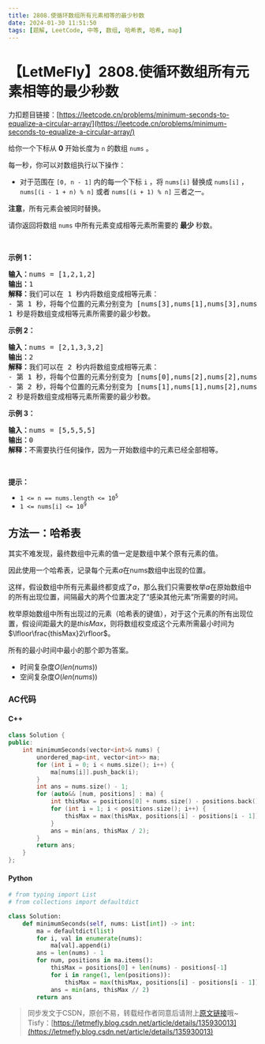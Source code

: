 ```yaml
---
title: 2808.使循环数组所有元素相等的最少秒数
date: 2024-01-30 11:51:50
tags: [题解, LeetCode, 中等, 数组, 哈希表, 哈希, map]
---
```


# 【LetMeFly】2808.使循环数组所有元素相等的最少秒数

力扣题目链接：[https://leetcode.cn/problems/minimum-seconds-to-equalize-a-circular-array/](https://leetcode.cn/problems/minimum-seconds-to-equalize-a-circular-array/)

<p>给你一个下标从 <strong>0</strong>&nbsp;开始长度为 <code>n</code>&nbsp;的数组&nbsp;<code>nums</code>&nbsp;。</p>

<p>每一秒，你可以对数组执行以下操作：</p>

<ul>
	<li>对于范围在&nbsp;<code>[0, n - 1]</code>&nbsp;内的每一个下标&nbsp;<code>i</code>&nbsp;，将&nbsp;<code>nums[i]</code> 替换成&nbsp;<code>nums[i]</code>&nbsp;，<code>nums[(i - 1 + n) % n]</code>&nbsp;或者&nbsp;<code>nums[(i + 1) % n]</code>&nbsp;三者之一。</li>
</ul>

<p><strong>注意</strong>，所有元素会被同时替换。</p>

<p>请你返回将数组 <code>nums</code>&nbsp;中所有元素变成相等元素所需要的 <strong>最少</strong>&nbsp;秒数。</p>

<p>&nbsp;</p>

<p><strong>示例 1：</strong></p>

<pre><b>输入：</b>nums = [1,2,1,2]
<b>输出：</b>1
<b>解释：</b>我们可以在 1 秒内将数组变成相等元素：
- 第 1 秒，将每个位置的元素分别变为 [nums[3],nums[1],nums[3],nums[3]] 。变化后，nums = [2,2,2,2] 。
1 秒是将数组变成相等元素所需要的最少秒数。
</pre>

<p><strong>示例 2：</strong></p>

<pre><b>输入：</b>nums = [2,1,3,3,2]
<b>输出：</b>2
<b>解释：</b>我们可以在 2 秒内将数组变成相等元素：
- 第 1 秒，将每个位置的元素分别变为 [nums[0],nums[2],nums[2],nums[2],nums[3]] 。变化后，nums = [2,3,3,3,3] 。
- 第 2 秒，将每个位置的元素分别变为 [nums[1],nums[1],nums[2],nums[3],nums[4]] 。变化后，nums = [3,3,3,3,3] 。
2 秒是将数组变成相等元素所需要的最少秒数。
</pre>

<p><strong>示例 3：</strong></p>

<pre><b>输入：</b>nums = [5,5,5,5]
<b>输出：</b>0
<b>解释：</b>不需要执行任何操作，因为一开始数组中的元素已经全部相等。
</pre>

<p>&nbsp;</p>

<p><strong>提示：</strong></p>

<ul>
	<li><code>1 &lt;= n == nums.length &lt;= 10<sup>5</sup></code></li>
	<li><code>1 &lt;= nums[i] &lt;= 10<sup>9</sup></code></li>
</ul>


    
## 方法一：哈希表

其实不难发现，最终数组中元素的值一定是数组中某个原有元素的值。

因此使用一个哈希表，记录每个元素$a$在nums数组中出现的位置。

这样，假设数组中所有元素最终都变成了$a$，那么我们只需要枚举$a$在原始数组中的所有出现位置，间隔最大的两个位置决定了“感染其他元素”所需要的时间。

枚举原始数组中所有出现过的元素（哈希表的键值），对于这个元素的所有出现位置，假设间距最大的是$thisMax$，则将数组权变成这个元素所需最小时间为$\lfloor\frac{thisMax}2\rfloor$。

所有的最小时间中最小的那个即为答案。

+ 时间复杂度$O(len(nums))$
+ 空间复杂度$O(len(nums))$

### AC代码

#### C++

```cpp
class Solution {
public:
    int minimumSeconds(vector<int>& nums) {
        unordered_map<int, vector<int>> ma;
        for (int i = 0; i < nums.size(); i++) {
            ma[nums[i]].push_back(i);
        }
        int ans = nums.size() - 1;
        for (auto&& [num, positions] : ma) {
            int thisMax = positions[0] + nums.size() - positions.back();
            for (int i = 1; i < positions.size(); i++) {
                thisMax = max(thisMax, positions[i] - positions[i - 1]);
            }
            ans = min(ans, thisMax / 2);
        }
        return ans;
    }
};
```

#### Python

```python
# from typing import List
# from collections import defaultdict

class Solution:
    def minimumSeconds(self, nums: List[int]) -> int:
        ma = defaultdict(list)
        for i, val in enumerate(nums):
            ma[val].append(i)
        ans = len(nums) - 1
        for num, positions in ma.items():
            thisMax = positions[0] + len(nums) - positions[-1]
            for i in range(1, len(positions)):
                thisMax = max(thisMax, positions[i] - positions[i - 1])
            ans = min(ans, thisMax // 2)
        return ans
```

> 同步发文于CSDN，原创不易，转载经作者同意后请附上[原文链接](https://blog.letmefly.xyz/2024/01/30/LeetCode%202808.%E4%BD%BF%E5%BE%AA%E7%8E%AF%E6%95%B0%E7%BB%84%E6%89%80%E6%9C%89%E5%85%83%E7%B4%A0%E7%9B%B8%E7%AD%89%E7%9A%84%E6%9C%80%E5%B0%91%E7%A7%92%E6%95%B0/)哦~
> Tisfy：[https://letmefly.blog.csdn.net/article/details/135930013](https://letmefly.blog.csdn.net/article/details/135930013)
